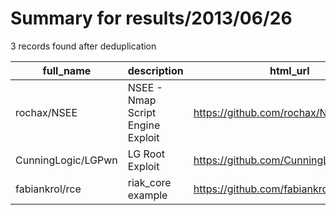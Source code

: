 
# Summary for results/2013/06/26
    
3 records found after deduplication

| full_name | description | html_url | matched_list | matched_count | pushed_at | size | stargazers_count | language | forks_count | vul_ids |
|--------------------|-----------------------------------|---------------------------------------|----------------|-----------------|---------------------------|--------|--------------------|------------|---------------|-----------|
| rochax/NSEE | NSEE - Nmap Script Engine Exploit | https://github.com/rochax/NSEE | ['exploit'] | 1 | 2013-06-26 16:41:11+00:00 | 112 | 1 | Lua | 2 | [] |
| CunningLogic/LGPwn | LG Root Exploit | https://github.com/CunningLogic/LGPwn | ['exploit'] | 1 | 2013-06-26 00:40:22+00:00 | 2736 | 31 | Java | 18 | [] |
| fabiankrol/rce | riak_core example | https://github.com/fabiankrol/rce | ['rce'] | 1 | 2013-06-26 21:58:15+00:00 | 230 | 3 | Erlang | 1 | [] |
